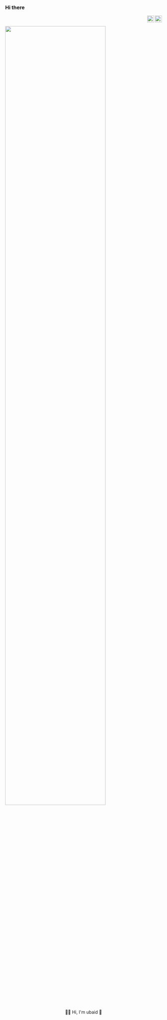 ### Hi there 


<a href="https://twitter.com/ud1406">
  <img align="right" alt="ubaidh's Twitter | Twitter" width="22px" src="https://cdn.jsdelivr.net/npm/simple-icons@v3/icons/twitter.svg" />
</a>
<a href="mailto:obaidh@live.com">
  <img align="right" alt="ubaid's email" width="22px" src="https://cdn.jsdelivr.net/npm/simple-icons@3.11.0/icons/microsoftoutlook.svg"/>
 
</a>
<br/>
<br/>
<img align="center" width="80%"  src="https://i.ibb.co/0m8VrXY/undraw-version-control-9bpv.png"/>
  

<br/>
<br/>

<p align="center">👨‍💻 Hi, I'm ubaid 🚀 </p>

